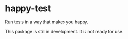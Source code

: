 # happy-test

Run tests in a way that makes you happy.

This package is still in development. It is not ready for use.
